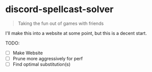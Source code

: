 # discord-spellcast-solver

> Taking the fun out of games with friends

I'll make this into a website at some point, but this is a decent start.

TODO:

- [ ] Make Website
- [ ] Prune more aggressively for perf
- [ ] Find optimal substitution(s)
